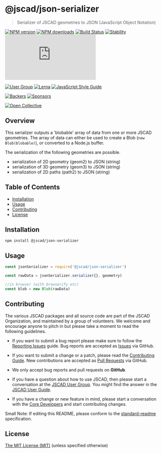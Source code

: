 # @jscad/json-serializer

> Serializer of JSCAD geometries to JSON (JavaScript Object Notation)

[![NPM version](https://badge.fury.io/js/%40jscad%2Fjson-serializer.svg)](https://www.npmjs.com/package/@jscad/json-serializer)
[![NPM downloads](https://img.shields.io/npm/dw/@jscad/json-serializer)](https://www.npmjs.com/package/@jscad/json-serializer)
[![Build Status](https://travis-ci.org/jscad/OpenJSCAD.org.svg?branch=master)](https://travis-ci.org/jscad/OpenJSCAD.org)
[![Stability](https://img.shields.io/badge/stability-stable-success)](https://github.com/emersion/stability-badges#stable)
[![License](https://img.shields.io/github/license/jscad/OpenJSCAD.org)](https://github.com/jscad/OpenJSCAD.org/blob/master/LICENSE)

[![User Group](https://img.shields.io/badge/maintained%20by-user%20group-blue)](https://openjscad.nodebb.com/)
[![Lerna](https://img.shields.io/badge/maintained%20with-lerna-blue)](https://lernajs.io/)
[![JavaScript Style Guide](https://img.shields.io/badge/code_style-standard-blue)](https://standardjs.com)

[![Backers](https://img.shields.io/opencollective/backers/openjscad)](https://opencollective.com/openjscad)
[![Sponsors](https://img.shields.io/opencollective/sponsors/openjscad)](https://opencollective.com/openjscad)

<a href="https://opencollective.com/openjscad"><img src="https://opencollective.com/openjscad/donate/button.png?color=blue" alt="Open Collective"></a>

## Overview

This serializer outputs a 'blobable' array of data from one or more JSCAD geometries.
The array of data can either be used to create a Blob (`new Blob(blobable)`), or converted to a Node.js buffer.

The serialization of the following geometries are possible.
- serialization of 2D geometry (geom2) to JSON (string)
- serialization of 3D geometry (geom3) to JSON (string)
- serialization of 2D paths (path2) to JSON (string)

## Table of Contents

- [Installation](#installation)
- [Usage](#usage)
- [Contributing](#contributing)
- [License](#license)

## Installation

```
npm install @jscad/json-serializer
```

## Usage

```javascript
const jsonSerializer = require('@jscad/json-serializer')

const rawData = jsonSerializer.serialize({}, geometry)

//in browser (with browserify etc)
const blob = new Blob(rawData)

```

## Contributing

The various JSCAD packages and all source code are part of the JSCAD Organization, and maintained by a group of volunteers.
We welcome and encourage anyone to pitch in but please take a moment to read the following guidelines.

* If you want to submit a bug report please make sure to follow the [Reporting Issues](https://github.com/jscad/OpenJSCAD.org/wiki/Reporting-Issues) guide. Bug reports are accepted as [Issues](https://github.com/jscad/OpenJSCAD.org/issues/) via GitHub.

* If you want to submit a change or a patch, please read the [Contributing Guide](../../CONTRIBUTING.md). New contributions are accepted as [Pull Requests](https://github.com/jscad/OpenJSCAD.org/pulls/) via GitHub.

* We only accept bug reports and pull requests on **GitHub**.

* If you have a question about how to use JSCAD, then please start a conversation at the [JSCAD User Group](https://openjscad.xyz/forum.html). You might find the answer in the [JSCAD User Guide](https://openjscad.xyz/guide.html).

* If you have a change or new feature in mind, please start a conversation with the [Core Developers](https://openjscad.xyz/forum.html) and start contributing changes.

Small Note: If editing this README, please conform to the [standard-readme](https://github.com/RichardLitt/standard-readme) specification.

## License

[The MIT License (MIT)](./LICENSE)
(unless specified otherwise)
